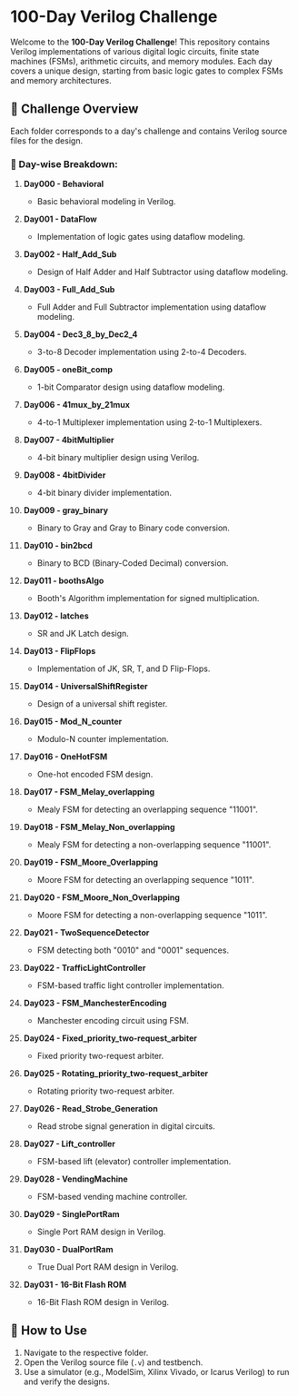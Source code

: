 # 100-Day Verilog Challenge

Welcome to the **100-Day Verilog Challenge**! This repository contains Verilog implementations of various digital logic circuits, finite state machines (FSMs), arithmetic circuits, and memory modules. Each day covers a unique design, starting from basic logic gates to complex FSMs and memory architectures.

## 📌 Challenge Overview
Each folder corresponds to a day's challenge and contains Verilog source files for the design.

### 🔹 Day-wise Breakdown:

1. **Day000 - Behavioral**  
   - Basic behavioral modeling in Verilog.
   
2. **Day001 - DataFlow**  
   - Implementation of logic gates using dataflow modeling.

3. **Day002 - Half_Add_Sub**  
   - Design of Half Adder and Half Subtractor using dataflow modeling.

4. **Day003 - Full_Add_Sub**  
   - Full Adder and Full Subtractor implementation using dataflow modeling.

5. **Day004 - Dec3_8_by_Dec2_4**  
   - 3-to-8 Decoder implementation using 2-to-4 Decoders.

6. **Day005 - oneBit_comp**  
   - 1-bit Comparator design using dataflow modeling.

7. **Day006 - 41mux_by_21mux**  
   - 4-to-1 Multiplexer implementation using 2-to-1 Multiplexers.

8. **Day007 - 4bitMultiplier**  
   - 4-bit binary multiplier design using Verilog.

9. **Day008 - 4bitDivider**  
   - 4-bit binary divider implementation.

10. **Day009 - gray_binary**  
    - Binary to Gray and Gray to Binary code conversion.

11. **Day010 - bin2bcd**  
    - Binary to BCD (Binary-Coded Decimal) conversion.

12. **Day011 - boothsAlgo**  
    - Booth's Algorithm implementation for signed multiplication.

13. **Day012 - latches**  
    - SR and JK Latch design.

14. **Day013 - FlipFlops**  
    - Implementation of JK, SR, T, and D Flip-Flops.

15. **Day014 - UniversalShiftRegister**  
    - Design of a universal shift register.

16. **Day015 - Mod_N_counter**  
    - Modulo-N counter implementation.

17. **Day016 - OneHotFSM**  
    - One-hot encoded FSM design.

18. **Day017 - FSM_Melay_overlapping**  
    - Mealy FSM for detecting an overlapping sequence "11001".

19. **Day018 - FSM_Melay_Non_overlapping**  
    - Mealy FSM for detecting a non-overlapping sequence "11001".

20. **Day019 - FSM_Moore_Overlapping**  
    - Moore FSM for detecting an overlapping sequence "1011".

21. **Day020 - FSM_Moore_Non_Overlapping**  
    - Moore FSM for detecting a non-overlapping sequence "1011".

22. **Day021 - TwoSequenceDetector**  
    - FSM detecting both "0010" and "0001" sequences.

23. **Day022 - TrafficLightController**  
    - FSM-based traffic light controller implementation.

24. **Day023 - FSM_ManchesterEncoding**  
    - Manchester encoding circuit using FSM.

25. **Day024 - Fixed_priority_two-request_arbiter**  
    - Fixed priority two-request arbiter.

26. **Day025 - Rotating_priority_two-request_arbiter**  
    - Rotating priority two-request arbiter.

27. **Day026 - Read_Strobe_Generation**  
    - Read strobe signal generation in digital circuits.

28. **Day027 - Lift_controller**  
    - FSM-based lift (elevator) controller implementation.

29. **Day028 - VendingMachine**  
    - FSM-based vending machine controller.

30. **Day029 - SinglePortRam**  
    - Single Port RAM design in Verilog.
      
31. **Day030 - DualPortRam**  
    - True Dual Port RAM design in Verilog.
      
31. **Day031 - 16-Bit Flash ROM**  
    - 16-Bit Flash ROM design in Verilog.



## 🚀 How to Use
1. Navigate to the respective folder.
2. Open the Verilog source file (`.v`) and testbench.
3. Use a simulator (e.g., ModelSim, Xilinx Vivado, or Icarus Verilog) to run and verify the designs.


